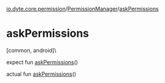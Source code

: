 [io.dyte.core.permission](../index.md)/[PermissionManager](index.md)/[askPermissions](ask-permissions.md)

# askPermissions

[common, android]\

expect fun [askPermissions](ask-permissions.md)()


actual fun [askPermissions](ask-permissions.md)()
